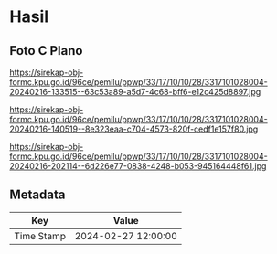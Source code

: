 # Hasil

## Foto C Plano

https://sirekap-obj-formc.kpu.go.id/96ce/pemilu/ppwp/33/17/10/10/28/3317101028004-20240216-133515--63c53a89-a5d7-4c68-bff6-e12c425d8897.jpg

https://sirekap-obj-formc.kpu.go.id/96ce/pemilu/ppwp/33/17/10/10/28/3317101028004-20240216-140519--8e323eaa-c704-4573-820f-cedf1e157f80.jpg

https://sirekap-obj-formc.kpu.go.id/96ce/pemilu/ppwp/33/17/10/10/28/3317101028004-20240216-202114--6d226e77-0838-4248-b053-945164448f61.jpg


## Metadata

| Key        | Value               |
| ---------- | ------------------- |
| Time Stamp | 2024-02-27 12:00:00 |



